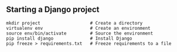 ## Starting a Django project

    mkdir project                   # Create a directory
    virtualenv env                  # Create an environment
    source env/bin/activate         # Source the environment
    pip install django              # Install Django
    pip freeze > requirements.txt   # Freeze requirements to a file
